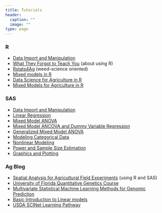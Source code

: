 ```yaml
---
title: Tutorials
header:
  caption: ""
  image: ""
type: page
---
```


### R

-   [Data Import and Manipulation](https://idahoagstats.github.io/r-for-ag-scientists/lessons/data-import.html)
-   [What They Forgot to Teach You](https://imci-idaho.github.io/2022-03-01-WhatTheyForgot/) (about using R)
-   [Rstats4Ag](https://rstats4ag.org/) (weed-science oriented)
-   [Mixed models in R](https://m-clark.github.io/mixed-models-with-R/)
-   [Data Science for Agriculture in R](https://schmidtpaul.github.io/DSFAIR/)
-   [Mixed Models for Agriculture in R](https://schmidtpaul.github.io/MMFAIR/)

### SAS

-   <a href="../tutorials/sas-data-step.html" target="_blank">Data Import and Manipulation</a>
-   <a href="../tutorials/sas-proc-reg.html" target="_blank">Linear Regression</a>
-   <a href="../tutorials/sas-proc-mixed.html" target="_blank">Mixed Model ANOVA</a>
-   <a href="../tutorials/sas-ANCOVA.html" target="_blank">Mixed Model ANCOVA and Dummy Variable Regression</a>
-   <a href="../tutorials/sas-proc-glimmix.html" target="_blank">Generalized Mixed Model ANOVA</a>
-   <a href="../tutorials/sas-categorical.html" target="_blank">Modeling Categorical Data</a>
-   <a href="../tutorials/sas-nonlinear.html" target="_blank">Nonlinear Modeling</a>
-   <a href="../tutorials/sas-power.html" target="_blank">Power and Sample Size Estimation</a>
-   <a href="../tutorials/sas-graphics.html" target="_blank">Graphics and Plotting</a>

### Ag Blog

-   [Spatial Analysis for Agricultural Field Experiments](https://idahoagstats.github.io/guide-to-field-trial-spatial-analysis/) (using R and SAS)
-   [University of Florida Quantitative Genetics Course](https://lfelipe-ferrao.github.io/class/quantGenetic/)
-   [Multivariate Statistical Machine Learning Methods for Genomic Prediction](https://link.springer.com/content/pdf/10.1007%2F978-3-030-89010-0.pdf)
-   [Basic Introduction to Linear models](https://lindeloev.github.io/tests-as-linear/#1_the_simplicity_underlying_common_tests)
-   [USDA SCINet Learning Pathway](https://scinet.usda.gov/training/learningpath)



